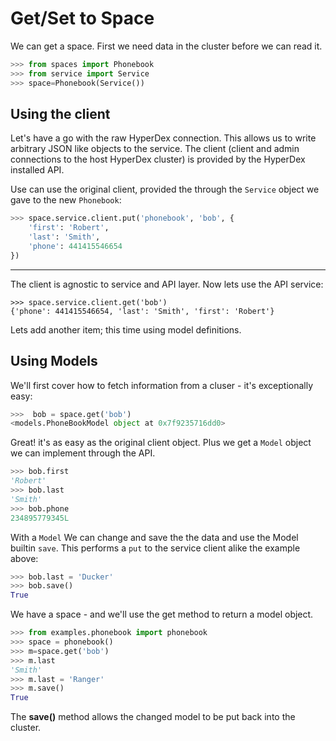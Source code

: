# Get/Set to Space

We can get a space. First we need data in the cluster before we can read it.

```python
>>> from spaces import Phonebook
>>> from service import Service
>>> space=Phonebook(Service())
```

## Using the client

Let's have a go with the raw HyperDex connection. This allows us to write arbitrary JSON like objects to the service. The client (client and admin connections to the host HyperDex cluster) is provided by the HyperDex installed API.

Use can use the original client, provided the through the `Service` object we gave to the new `Phonebook`:

```python
>>> space.service.client.put('phonebook', 'bob', {
    'first': 'Robert',
    'last': 'Smith',
    'phone': 441415546654
})
```

---

The client is agnostic to service and API layer. Now lets use the API service:
```
>>> space.service.client.get('bob')
{'phone': 441415546654, 'last': 'Smith', 'first': 'Robert'}
```

Lets add another item; this time using model definitions.

## Using Models

We'll first cover how to fetch information from a cluser - it's exceptionally easy:

```python
>>>  bob = space.get('bob')
<models.PhoneBookModel object at 0x7f9235716dd0>
```
Great! it's as easy as the original client object. Plus we get a `Model` object we can implement through the API.

```python
>>> bob.first
'Robert'
>>> bob.last
'Smith'
>>> bob.phone
234895779345L
```

With a `Model` We can change and save the the data and use the Model builtin `save`. This performs a `put` to the service client alike the example above:

```python
>>> bob.last = 'Ducker'
>>> bob.save()
True
```


We have a space - and we'll use the get method to return a model object.

```python
>>> from examples.phonebook import phonebook
>>> space = phonebook()
>>> m=space.get('bob')
>>> m.last
'Smith'
>>> m.last = 'Ranger'
>>> m.save()
True
```

The **save()** method allows the changed model to be put back into the cluster.
